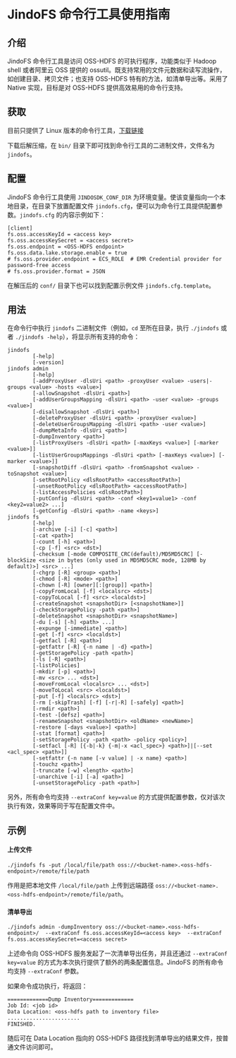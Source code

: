 # JindoFS 命令行工具使用指南

## 介绍

JindoFS 命令行工具是访问 OSS-HDFS 的可执行程序，功能类似于 Hadoop shell 或者阿里云 OSS 提供的 ossutil。既支持常用的文件元数据和读写流操作，如创建目录、拷贝文件；也支持 OSS-HDFS 特有的方法，如清单导出等。采用了 Native 实现，目标是对 OSS-HDFS 提供高效易用的命令行支持。

## 获取

目前只提供了 Linux 版本的命令行工具，[下载链接](https://jindodata-binary.oss-cn-shanghai.aliyuncs.com/release/6.1.1/jindofs-sdk-6.1.1-linux.tar.gz)

下载后解压缩，在 `bin/` 目录下即可找到命令行工具的二进制文件，文件名为 `jindofs`。

## 配置

JindoFS 命令行工具使用 `JINDOSDK_CONF_DIR` 为环境变量。使该变量指向一个本地目录，在目录下放置配置文件 `jindofs.cfg`，便可以为命令行工具提供配置参数。`jindofs.cfg` 的内容示例如下：
```text
[client]
fs.oss.accessKeyId = <access key>
fs.oss.accessKeySecret = <access secret>
fs.oss.endpoint = <OSS-HDFS endpoint>
fs.oss.data.lake.storage.enable = true
# fs.oss.provider.endpoint = ECS_ROLE  # EMR Credential provider for password-free access
# fs.oss.provider.format = JSON
```

在解压后的 `conf/` 目录下也可以找到配置示例文件 `jindofs.cfg.template`。

## 用法

在命令行中执行 `jindofs` 二进制文件（例如，`cd` 至所在目录，执行 `./jindofs` 或者 `./jindofs -help`），将显示所有支持的命令：
```shell
jindofs
        [-help]
        [-version]
jindofs admin
        [-help]
        [-addProxyUser -dlsUri <path> -proxyUser <value> -users|-groups <value> -hosts <value>] 
        [-allowSnapshot -dlsUri <path>]
        [-addUserGroupsMapping -dlsUri <path> -user <value> -groups <value>]
        [-disallowSnapshot -dlsUri <path>]
        [-deleteProxyUser -dlsUri <path> -proxyUser <value>]
        [-deleteUserGroupsMapping -dlsUri <path> -user <value>]
        [-dumpMetaInfo -dlsUri <path>]
        [-dumpInventory <path>]
        [-listProxyUsers -dlsUri <path> [-maxKeys <value>] [-marker <value>]]
        [-listUserGroupsMappings -dlsUri <path> [-maxKeys <value>] [-marker <value>]]
        [-snapshotDiff -dlsUri <path> -fromSnapshot <value> -toSnapshot <value>]
        [-setRootPolicy <dlsRootPath> <accessRootPath>]
        [-unsetRootPolicy <dlsRootPath> <accessRootPath>]
        [-listAccessPolicies <dlsRootPath>]
        [-putConfig -dlsUri <path> -conf <key1=value1> -conf <key2=value2> ...]
        [-getConfig -dlsUri <path> -name <keys>]
jindofs fs
        [-help]
        [-archive [-i] [-c] <path>]
        [-cat <path>]
        [-count [-h] <path>]
        [-cp [-f] <src> <dst>]
        [-checksum [-mode COMPOSITE_CRC(default)/MD5MD5CRC] [-blockSize <size in bytes (only used in MD5MD5CRC mode, 128MB by default)>] <src> ...]
        [-chgrp [-R] <group> <path>]
        [-chmod [-R] <mode> <path>]
        [-chown [-R] [owner][:[group]] <path>]
        [-copyFromLocal [-f] <localsrc> <dst>]
        [-copyToLocal [-f] <src> <localdst>]
        [-createSnapshot <snapshotDir> [<snapshotName>]]
        [-checkStoragePolicy -path <path>]
        [-deleteSnapshot <snapshotDir> <snapshotName>]
        [-du [-s] [-h] <path> ...]
        [-expunge [-immediate] <path>]
        [-get [-f] <src> <localdst>]
        [-getfacl [-R] <path>]
        [-getfattr [-R] {-n name | -d} <path>]
        [-getStoragePolicy -path <path>]
        [-ls [-R] <path>]
        [-listPolicies]
        [-mkdir [-p] <path>]
        [-mv <src> ... <dst>]
        [-moveFromLocal <localsrc> ... <dst>]
        [-moveToLocal <src> <localdst>]
        [-put [-f] <localsrc> <dst>]
        [-rm [-skipTrash] [-f] [-r|-R] [-safely] <path>]
        [-rmdir <path>]
        [-test -[defsz] <path>]
        [-renameSnapshot <snapshotDir> <oldName> <newName>]
        [-restore [-days <value>] <path>]
        [-stat [format] <path>]
        [-setStoragePolicy -path <path> -policy <policy>]
        [-setfacl [-R] [{-b|-k} {-m|-x <acl_spec>} <path>]|[--set <acl_spec> <path>]]
        [-setfattr {-n name [-v value] | -x name} <path>]
        [-touchz <path>]
        [-truncate [-w] <length> <path>]
        [-unarchive [-i] [-a] <path>]
        [-unsetStoragePolicy -path <path>]
```

另外，所有命令均支持 `--extraConf key=value` 的方式提供配置参数，仅对该次执行有效，效果等同于写在配置文件中。

## 示例

#### 上传文件

```shell
./jindofs fs -put /local/file/path oss://<bucket-name>.<oss-hdfs-endpoint>/remote/file/path
```

作用是把本地文件 `/local/file/path` 上传到远端路径 `oss://<bucket-name>.<oss-hdfs-endpoint>/remote/file/path`。

#### 清单导出

```shell
./jindofs admin -dumpInventory oss://<bucket-name>.<oss-hdfs-endpoint>/  --extraConf fs.oss.accessKeyId=<access key>  --extraConf fs.oss.accessKeySecret=<access secret>
```

上述命令向 OSS-HDFS 服务发起了一次清单导出任务，并且还通过 `--extraConf key=value` 的方式为本次执行提供了额外的两条配置信息。JindoFS 的所有命令均支持 `--extraConf` 参数。

如果命令成功执行，将返回：
```shell
=============Dump Inventory=============
Job Id: <job id>
Data Location: <oss-hdfs path to inventory file>
.......................
FINISHED.
```

随后可在 Data Location 指向的 OSS-HDFS 路径找到清单导出的结果文件，按普通文件访问即可。
